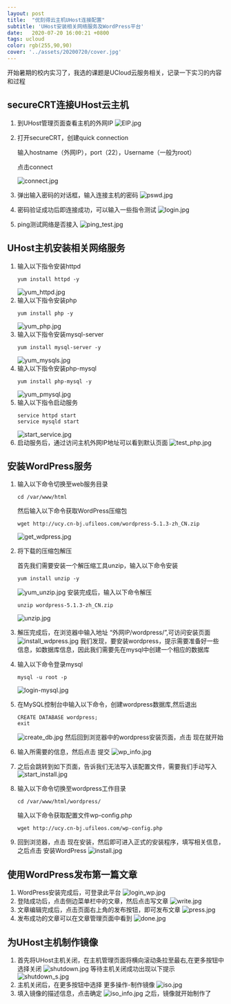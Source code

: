 ```yaml
---
layout: post
title:  "优刻得云主机UHost连接配置"
subtitle: 'UHost安装相关网络服务及WordPress平台'
date:   2020-07-20 16:00:21 +0800
tags: ucloud
color: rgb(255,90,90)
cover: '../assets/20200720/cover.jpg'
---
```


开始暑期的校内实习了，我选的课题是UCloud云服务相关，记录一下实习的内容和过程

## secureCRT连接UHost云主机
1. 到UHost管理页面查看主机的外网IP
   ![EIP.jpg](../assets/20200720/EIP.jpg)
2. 打开secureCRT，创建quick connection
   
   输入hostname（外网IP），port（22），Username（一般为root）

   点击connect

   ![connect.jpg](../assets/20200720/connect.jpg)
3. 弹出输入密码的对话框，输入连接主机的密码
   ![pswd.jpg](../assets/20200720/pswd.jpg)
4. 密码验证成功后即连接成功，可以输入一些指令测试
   ![login.jpg](../assets/20200720/login.jpg)
5. ping测试网络是否接入
   ![ping_test.jpg](../assets/20200720/ping_test.jpg)

## UHost主机安装相关网络服务

1. 输入以下指令安装httpd
   ``` 
   yum install httpd -y 
   ```
   ![yum_httpd.jpg](../assets/20200720/yum_httpd.jpg)
2. 输入以下指令安装php
   ``` 
   yum install php -y 
   ```
   ![yum_php.jpg](../assets/20200720/yum_php.jpg)
3. 输入以下指令安装mysql-server
   ``` 
   yum install mysql-server -y 
   ```
   ![yum_mysqls.jpg](../assets/20200720/yum_mysqls.jpg)
4. 输入以下指令安装php-mysql
   ``` 
   yum install php-mysql -y 
   ```
   ![yum_pmysql.jpg](../assets/20200720/yum_pmysql.jpg)
5. 输入以下指令启动服务
   ``` 
   service httpd start
   service mysqld start
   ```
   ![start_service.jpg](../assets/20200720/start_service.jpg)
6. 启动服务后，通过访问主机外网IP地址可以看到默认页面
   ![test_php.jpg](../assets/20200720/test_php.jpg)

## 安装WordPress服务
1. 输入以下命令切换至web服务目录
   ```
   cd /var/www/html
   ```
   然后输入以下命令获取WordPress压缩包
   ```
   wget http://ucy.cn-bj.ufileos.com/wordpress-5.1.3-zh_CN.zip
   ```
   ![get_wdpress.jpg](../assets/20200720/get_wdpress.jpg)
2. 将下载的压缩包解压

   首先我们需要安装一个解压缩工具unzip，输入以下命令安装
   ```
   yum install unzip -y
   ```
   ![yum_unzip.jpg](../assets/20200720/yum_unzip.jpg)
   安装完成后，输入以下命令解压
   ```
   unzip wordpress-5.1.3-zh_CN.zip
   ```
   ![unzip.jpg](../assets/20200720/unzip.jpg)
3. 解压完成后，在浏览器中输入地址 “外网IP/wordpress/”,可访问安装页面
   ![install_wdpress.jpg](../assets/20200720/install_wdpress.jpg)
   我们发现，要安装wordpress，提示需要准备好一些信息，如数据库信息，因此我们需要先在mysql中创建一个相应的数据库
4. 输入以下命令登录mysql
   ```
   mysql -u root -p
   ```
   ![login-mysql.jpg](../assets/20200720/login-mysql.jpg)
5. 在MySQL控制台中输入以下命令，创建wordpress数据库,然后退出
   ```
   CREATE DATABASE wordpress;
   exit
   ```
   ![create_db.jpg](../assets/20200720/create_db.jpg)
   然后回到浏览器中的wordpress安装页面，点击 现在就开始
6. 输入所需要的信息，然后点击 提交
   ![wp_info.jpg](../assets/20200720/wp_info.jpg)
7. 之后会跳转到如下页面，告诉我们无法写入该配置文件，需要我们手动写入
   ![start_install.jpg](../assets/20200720/start_install.jpg)
8. 输入以下命令切换至wordpress工作目录
   ```
   cd /var/www/html/wordpress/
   ```
   输入以下命令获取配置文件wp-config.php
   ```
   wget http://ucy.cn-bj.ufileos.com/wp-config.php
   ```
9. 回到浏览器，点击 现在安装，然后即可进入正式的安装程序，填写相关信息，之后点击 安装WordPress
   ![install.jpg](../assets/20200720/install.jpg)

## 使用WordPress发布第一篇文章
1. WordPress安装完成后，可登录此平台
   ![login_wp.jpg](../assets/20200720/login_wp.jpg)
2. 登陆成功后，点击侧边菜单栏中的文章，然后点击写文章
   ![write.jpg](../assets/20200720/write.jpg)
3. 文章编辑完成后，点击页面右上角的发布按钮，即可发布文章
   ![press.jpg](../assets/20200720/press.jpg)
4. 发布成功的文章可以在文章管理页面中看到
   ![done.jpg](../assets/20200720/done.jpg)

## 为UHost主机制作镜像
1. 首先将UHost主机关闭，在主机管理页面将横向滚动条拉至最右,在更多按钮中选择关闭
   ![shutdown.jpg](../assets/20200720/shutdown.jpg)
   等待主机关闭成功出现以下提示
   ![shutdown_s.jpg](../assets/20200720/shutdown_s.jpg)
2. 主机关闭后，在更多按钮中选择 更多操作-制作镜像
   ![iso.jpg](../assets/20200720/iso.jpg)
3. 填入镜像的描述信息，点击确定
   ![iso_info.jpg](../assets/20200720/iso_info.jpg)
   之后，镜像就开始制作了